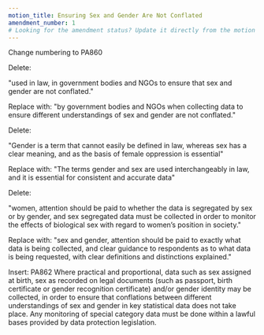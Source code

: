 ```yaml
---
motion_title: Ensuring Sex and Gender Are Not Conflated
amendment_number: 1
# Looking for the amendment status? Update it directly from the motion page!
---
```

Change numbering to PA860

Delete:

"used in law, in government bodies and NGOs to ensure that sex and gender are not conflated."

Replace with:
"by government bodies and NGOs when collecting data to ensure different understandings of sex and gender are not conflated."

Delete:

"Gender is a term that cannot easily be defined in law, whereas sex has a clear meaning, and as the basis of female oppression is essential"

Replace with:
"The terms gender and sex are used interchangeably in law, and it is essential for consistent and accurate data"

Delete:

"women, attention should be paid to whether the data is segregated by sex or by gender, and sex segregated data must be collected in order to monitor the effects of biological sex with regard to women’s position in society."

Replace with:
"sex and gender, attention should be paid to exactly what data is being collected, and clear guidance to respondents as to what data is being requested, with clear definitions and distinctions explained."

Insert:
PA862 Where practical and proportional, data such as sex assigned at birth, sex as recorded on legal documents (such as passport, birth certificate or gender recognition certificate) and/or gender identity may be collected, in order to ensure that conflations between different understandings of sex and gender in key statistical data does not take place. Any monitoring of special category data must be done within a lawful bases provided by data protection legislation.
